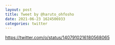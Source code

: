 ```yaml
--- 
layout: post 
title: Tweet by @haruto_ohfosho 
date: 2021-06-23 1624506933 
categories: twitter 
--- 
```

https://twitter.com/o/status/1407910216180568065